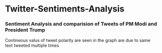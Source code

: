 # Twitter-Sentiments-Analysis

### Sentiment Analysis and comparision of Tweets of PM Modi and President Trump

Contineous valus of tweet polarity are seen in the graph are due to same text tweeted multiple times
